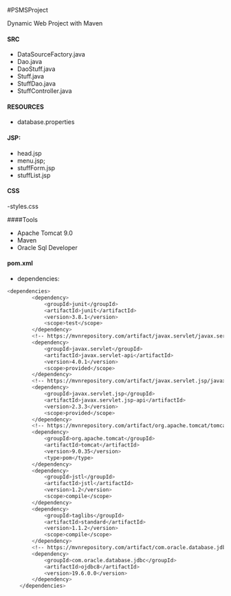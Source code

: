 #PSMSProject

Dynamic Web Project with Maven

#### SRC
- DataSourceFactory.java
- Dao.java
- DaoStuff.java
- Stuff.java
- StuffDao.java
- StuffController.java

#### RESOURCES
- database.properties

#### JSP:
- head.jsp
- menu.jsp;
- stuffForm.jsp
- stuffList.jsp

#### CSS
-styles.css

####Tools
- Apache Tomcat 9.0
- Maven
- Oracle Sql Developer


#### pom.xml
- dependencies:
```sh
<dependencies>
		<dependency>
			<groupId>junit</groupId>
			<artifactId>junit</artifactId>
			<version>3.8.1</version>
			<scope>test</scope>
		</dependency>
		<!-- https://mvnrepository.com/artifact/javax.servlet/javax.servlet-api -->
		<dependency>
			<groupId>javax.servlet</groupId>
			<artifactId>javax.servlet-api</artifactId>
			<version>4.0.1</version>
			<scope>provided</scope>
		</dependency>
		<!-- https://mvnrepository.com/artifact/javax.servlet.jsp/javax.servlet.jsp-api -->
		<dependency>
			<groupId>javax.servlet.jsp</groupId>
			<artifactId>javax.servlet.jsp-api</artifactId>
			<version>2.3.3</version>
			<scope>provided</scope>
		</dependency>
		<!-- https://mvnrepository.com/artifact/org.apache.tomcat/tomcat-jdbc -->
		<dependency>
			<groupId>org.apache.tomcat</groupId>
			<artifactId>tomcat</artifactId>
			<version>9.0.35</version>
			<type>pom</type>
		</dependency>
		<dependency>
			<groupId>jstl</groupId>
			<artifactId>jstl</artifactId>
			<version>1.2</version>
			<scope>compile</scope>
		</dependency>
		<dependency>
			<groupId>taglibs</groupId>
			<artifactId>standard</artifactId>
			<version>1.1.2</version>
			<scope>compile</scope>
		</dependency>
		<!-- https://mvnrepository.com/artifact/com.oracle.database.jdbc/ojdbc10 -->
		<dependency>
			<groupId>com.oracle.database.jdbc</groupId>
			<artifactId>ojdbc8</artifactId>
			<version>19.6.0.0</version>
		</dependency>
	</dependencies>
```
